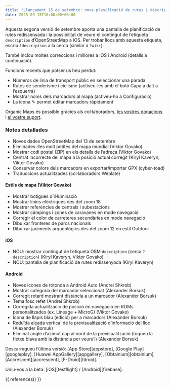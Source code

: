 ```yaml
---
title: "Llançament 15 de setembre: nova planificació de rutes i descripcions OSM"
date: 2025-09-15T10:00:00+00:00
---
```


Aquesta segona versió de setembre aporta una pantalla de planificació de rutes redissenyada i la possibilitat de veure el contingut de l’etiqueta `description` d’OpenStreetMap a iOS. Per trobar llocs amb aquesta etiqueta, escriu `?description` a la cerca (similar a `?wiki`).

També inclou moltes correccions i millores a iOS i Android (detalls a continuació).

Funcions recents que potser us heu perdut:
- Números de línia de transport públic en seleccionar una parada
- Rutes de senderisme i ciclisme (activeu-les amb el botó Capa a dalt a l’esquerra)
- Mostrar noms dels marcadors al mapa (activeu-ho a Configuració)
- La icona ✎ permet editar marcadors ràpidament

Organic Maps és possible gràcies als col·laboradors, [les vostres donacions](@/donate/index.ca.md) i [el vostre suport](@/contribute/index.md).

### Notes detallades

- Noves dades OpenStreetMap del 13 de setembre
- Eliminades illes molt petites del mapa mundial (Viktor Govako)
- Mostrar codi postal (ZIP) en els detalls de l’adreça (Viktor Govako)
- Centrat incorrecte del mapa a la posició actual corregit (Kiryl Kaveryn, Viktor Govako)
- Conservar colors dels marcadors en exportar/importar GPX (cyber-toad)
- Traduccions actualitzades (col·laboradors Weblate)

#### Estils de mapa (Viktor Govako)

- Mostrar botigues d’il·luminació
- Mostrar línies elèctriques des del zoom 18
- Mostrar referències de centrals i subestacions
- Mostrar càmpings i zones de caravanes en mode navegació
- Corregir el color de carreteres secundàries en mode navegació
- Dibuixar fronteres de parcs nacionals
- Dibuixar jaciments arqueològics des del zoom 12 en estil Outdoor

#### iOS

- NOU: mostrar contingut de l’etiqueta OSM `description` (cerca `?description`) (Kiryl Kaveryn, Viktor Govako)
- NOU: pantalla de planificació de rutes redissenyada (Kiryl Kaveryn)

#### Android

- Noves icones de rotonda a Android Auto (Andrei Shkrob)
- Mostrar categoria del marcador seleccionat (Alexander Borsuk)
- Corregit retard mostrant distància a un marcador (Alexander Borsuk)
- Tema fosc refet (Andrei Shkrob)
- Corregida actualització de posició en navegació en ROMs personalitzades (ex. Lineage + MicroG) (Viktor Govako)
- Icona de llapis blau (edició) per a marcadors (Alexander Borsuk)
- Reduïda alçada vertical de la previsualització d’informació del lloc (Alexander Borsuk)
- Eliminat angle d’azimut cap al nord de la previsualització (toqueu la fletxa blava amb la distància per veure’l) (Alexander Borsuk)

Descarregueu l’última versió: [App Store][appstore], [Google Play][googleplay], [Huawei AppGallery][appgallery], [Obtainium][obtainium], [Accrescent][accrescent], [F-Droid][fdroid].

Uniu-vos a la beta: [iOS][testflight] / [Android][firebase].

{{ references() }}
